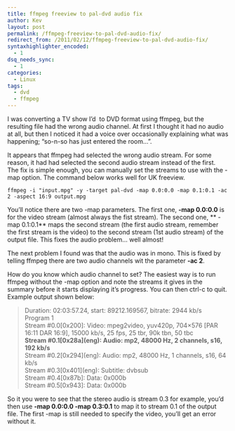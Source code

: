 ```yaml
---
title: ffmpeg freeview to pal-dvd audio fix
author: Kev
layout: post
permalink: /ffmpeg-freeview-to-pal-dvd-audio-fix/
redirect_from: /2011/02/12/ffmpeg-freeview-to-pal-dvd-audio-fix/
syntaxhighlighter_encoded:
  - 1
dsq_needs_sync:
  - 1
categories:
  - Linux
tags:
  - dvd
  - ffmpeg
---
```

I was converting a TV show I&#8217;d  to DVD format using ffmpeg, but the resulting file had the wrong audio channel. At first I thought it had no audio at all, but then I noticed it had a voice over occasionally explaining what was happening; &#8220;so-n-so has just entered the room&#8230;&#8221;.

It appears that ffmpeg had selected the wrong audio stream. For some reason, it had had selected the second audio stream instead of the first. The fix is simple enough, you can manually set the streams to use with the -map option. The command below works well for UK freeview.<!--more-->

`ffmpeg -i "input.mpg" -y -target pal-dvd -map 0.0:0.0 -map 0.1:0.1 -ac 2 -aspect 16:9 output.mpg`

You&#8217;ll notice there are two -map parameters. The first one, **-map 0.0:0.0** is for the video stream (almost always the fist stream). The second one, ** -map 0.1:0.1** maps the second stream (the first audio stream, remember the first stream is the video) to the second stream (1st audio stream) of the output file. This fixes the audio problem&#8230; well almost!

The next problem I found was that the audio was in mono. This is fixed by telling ffmpeg there are two audio channels wit the parameter **-ac 2**.

How do you know which audio channel to set? The easiest way is to run ffmpeg without the -map option and note the streams it gives in the summary before it starts displaying it&#8217;s progress. You can then ctrl-c to quit. Example output shown below:

> Duration: 02:03:57.24, start: 89212.169567, bitrate: 2944 kb/s  
> Program 1  
> Stream #0.0[0x200]: Video: mpeg2video, yuv420p, 704&#215;576 [PAR 16:11 DAR 16:9], 15000 kb/s, 25 fps, 25 tbr, 90k tbn, 50 tbc  
> **Stream #0.1\[0x28a\](eng): Audio: mp2, 48000 Hz, 2 channels, s16, 192 kb/s**  
> Stream #0.2\[0x294\](eng): Audio: mp2, 48000 Hz, 1 channels, s16, 64 kb/s  
> Stream #0.3\[0x401\](eng): Subtitle: dvbsub  
> Stream #0.4[0x87b]: Data: 0x000b  
> Stream #0.5[0x943]: Data: 0x000b

So it you were to see that the stereo audio is stream 0.3 for example, you&#8217;d then use **-map 0.0:0.0 -map 0.3:0.1** to map it to stream 0.1 of the output file. The first -map is still needed to specify the video, you&#8217;ll get an error without it.